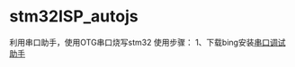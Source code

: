 # stm32ISP_autojs
利用串口助手，使用OTG串口烧写stm32
使用步骤：
1、下载bing安装[串口调试助手](https://github.com/xiliuya/stm32ISP_autojs/raw/master/%E4%B8%B2%E5%8F%A3%E8%B0%83%E8%AF%95%E5%B7%A5%E5%85%B7_1.3.apk)
